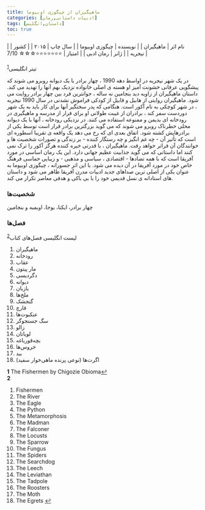 ```yaml
---
title: ماهیگیران از چیگوزی اوبیوما
categories: [ادبیات داستانی,رمان]
tags: [داستان,انگلیس]
toc: true
---
```


| نام اثر | ماهیگیران |
| نویسنده | چیگوزی اوبیوما |
| سال چاپ | ۲۰۱۵  |
| کشور | نیجریه  |
| ژانر | رمان ادبی  |
| امتیاز | ⭐⭐⭐⭐⭐⭐⭐☆☆☆ 7/10  |


تیتر انگلیسی<sup id="a1">[1](#f1)</sup>

در یک شهر نیجریه در اواسط دهه 1990 ، چهار برادر با یک دیوانه روبرو می شوند که پیشگویی عرفانی خشونت آمیز او هسته ی اصلی خانواده نزدیک بهم آنها را تهدید می کند.
داستان ماهیگیران از زاویه دید بنجامین نه ساله ، جوانترین فرد بین چهار برادر روایت می شود. ماهیگیران روایتی از هابیل و قابیل از کودکی فراموش نشدنی در سال 1990 نیجریه ، در شهر کوچکی به نام آکور است. هنگامی که پدر سختگیر آنها برای کار باید به یک شهر دوردست سفر کند ، برادران از غیبت طولانی او برای فرار از مدرسه و ماهیگیری در رودخانه ای بدیمن و ممنوعه استفاده می کنند. در نزدیکی رودخانه ، آنها با یک دیوانه محلی خطرناک روبرو می شوند که می گوید بزرگترین برادر قرار است توسط یکی از برادرهایش کشته شود.
اتفاق بعدی ای که رخ می دهد یک واقعه ی تقریبا اسطوره ای است که تأثیر آن - چه غم انگیز و چه رستگار کننده - بر زندگی و تصورات شخصیت ها و خوانندگان آن فراتر خواهد رفت. ماهیگیران ، با قدرتی خیره کننده هرگز آکور را ترک نمی کنند اما داستانی که می گوید جذابیت عظیم جهانی دارد. این یک رمان اساسی در مورد آفریقا است که با همه تضادها - اقتصادی ، سیاسی و مذهبی - و زیبایی حماسی فرهنگ خاص خود در مورد آفریقا در آن دیده می شود.
با این اثر جسورانه ، چیگوزی اوبیوما به عنوان یکی از اصلی ترین صداهای جدید ادبیات مدرن آفریقا ظاهر می شود و داستان های استادانه ی نسل قدیمی خود را با بی باکی و هدفی معاصر تکرار می کند.

### شخصیت‌ها

چهار برادر، ایکنا، بوجا، اوبمبه و بنجامین

### فصل‌ها

لیست انگلیسی فصل‌های کتاب<sup id="a2">[2](#f2)</sup>

1. ماهیگیران
2. رودخانه
3. عقاب
4. مار پیتون
5. دگردیسی
6. دیوانه
7. بازبان
8. ملخ‌ها
9. گنجشک
10. قارچ
11. عنکبوت‌ها
12. سگ جستجوگر
13. زالو
14. لویاتان
15. بچه‌قورباغه
16. خروس‌ها
17. بید
18. اگرت‌ها (نوعی پرنده ماهی‌خوار سفید)


<b id="f1">1</b> <span class="footnote">The Fishermen by Chigozie Obioma</span>[↩](#a1)
<br><b id="f2">2</b> <span class="footnote">
1. Fishermen
2. The River
3. The Eagle
4. The Python
5. The Metamorphosis
6. The Madman
7. The Falconer
8. The Locusts
9. The Sparrow
10. The Fungus
11. The Spiders
12. The Searchdog
13. The Leech
14. The Leviathan
15. The Tadpole
16. The Roosters
17. The Moth
18. The Egrets
</span>[↩](#a2)
